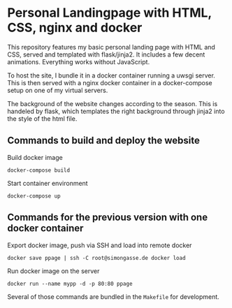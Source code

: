 # Personal Landingpage with HTML, CSS, nginx and docker

This repository features my basic personal landing page with HTML and CSS, served and templated with flask/jinja2. It includes a few decent animations. Everything works without JavaScript.

To host the site, I bundle it in a docker container running a uwsgi server. This is then served with a nginx docker container in a docker-compose setup on one of my virtual servers.

The background of the website changes according to the season. This is handeled by flask, which templates the right background through jinja2 into the style of the html file.


## Commands to build and deploy the website

Build docker image
```
docker-compose build
```

Start container environment
```
docker-compose up
```


## Commands for the previous version with one docker container

Export docker image, push via SSH and load into remote docker
```
docker save ppage | ssh -C root@simongasse.de docker load
```

Run docker image on the server
```
docker run --name mypp -d -p 80:80 ppage
```

Several of those commands are bundled in the `Makefile` for development.
